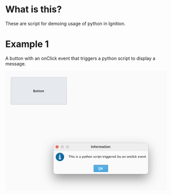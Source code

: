 # What is this? 

These are script for demoing usage of python in Ignition.


# Example 1

A button with an onClick event that triggers a python script to display a message. 

![onclick even](images/hello_button_action.png)